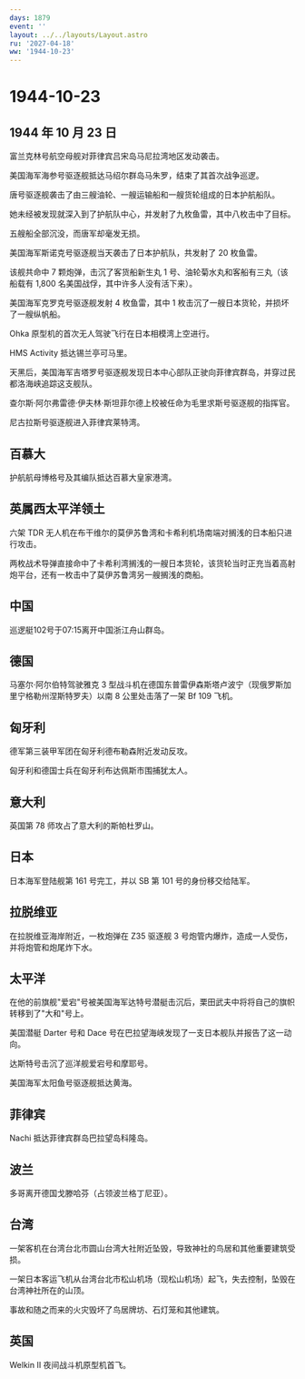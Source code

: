 ```yaml
---
days: 1879
event: ''
layout: ../../layouts/Layout.astro
ru: '2027-04-18'
ww: '1944-10-23'
---
```


# 1944-10-23

## 1944 年 10 月 23 日

富兰克林号航空母舰对菲律宾吕宋岛马尼拉湾地区发动袭击。

美国海军海参号驱逐舰抵达马绍尔群岛马朱罗，结束了其首次战争巡逻。

唐号驱逐舰袭击了由三艘油轮、一艘运输船和一艘货轮组成的日本护航船队。

她未经被发现就深入到了护航队中心，并发射了九枚鱼雷，其中八枚击中了目标。

五艘船全部沉没，而唐军却毫发无损。

美国海军斯诺克号驱逐舰当天袭击了日本护航队，共发射了 20 枚鱼雷。

该舰共命中 7 颗炮弹，击沉了客货船新生丸 1
号、油轮菊水丸和客船有三丸（该船载有 1,800
名美国战俘，其中许多人没有活下来）。

美国海军克罗克号驱逐舰发射 4 枚鱼雷，其中 1
枚击沉了一艘日本货轮，并损坏了一艘纵帆船。

Ohka 原型机的首次无人驾驶飞行在日本相模湾上空进行。

HMS Activity 抵达锡兰亭可马里。

天黑后，美国海军吉塔罗号驱逐舰发现日本中心部队正驶向菲律宾群岛，并穿过民都洛海峡追踪这支舰队。

查尔斯·阿尔弗雷德·伊夫林·斯坦菲尔德上校被任命为毛里求斯号驱逐舰的指挥官。

尼古拉斯号驱逐舰进入菲律宾莱特湾。

## 百慕大

护航航母博格号及其编队抵达百慕大皇家港湾。

## 英属西太平洋领土

六架 TDR
无人机在布干维尔的莫伊苏鲁湾和卡希利机场南端对搁浅的日本船只进行攻击。

两枚战术导弹直接命中了卡希利湾搁浅的一艘日本货轮，该货轮当时正充当着高射炮平台，还有一枚击中了莫伊苏鲁湾另一艘搁浅的商船。

## 中国

巡逻艇102号于07:15离开中国浙江舟山群岛。

## 德国

马塞尔·阿尔伯特驾驶雅克 3
型战斗机在德国东普雷伊森斯塔卢波宁（现俄罗斯加里宁格勒州涅斯特罗夫）以南
8 公里处击落了一架 Bf 109 飞机。

## 匈牙利

德军第三装甲军团在匈牙利德布勒森附近发动反攻。

匈牙利和德国士兵在匈牙利布达佩斯市围捕犹太人。

## 意大利

英国第 78 师攻占了意大利的斯帕杜罗山。

## 日本

日本海军登陆舰第 161 号完工，并以 SB 第 101 号的身份移交给陆军。

## 拉脱维亚

在拉脱维亚海岸附近，一枚炮弹在 Z35 驱逐舰 3
号炮管内爆炸，造成一人受伤，并将炮管和炮尾炸下水。

## 太平洋

在他的前旗舰"爱宕"号被美国海军达特号潜艇击沉后，栗田武夫中将将自己的旗帜转移到了"大和"号上。

美国潜艇 Darter 号和 Dace
号在巴拉望海峡发现了一支日本舰队并报告了这一动向。

达斯特号击沉了巡洋舰爱宕号和摩耶号。

美国海军太阳鱼号驱逐舰抵达黄海。

## 菲律宾

Nachi 抵达菲律宾群岛巴拉望岛科隆岛。

## 波兰

多哥离开德国戈滕哈芬（占领波兰格丁尼亚）。

## 台湾

一架客机在台湾台北市圆山台湾大社附近坠毁，导致神社的鸟居和其他重要建筑受损。

一架日本客运飞机从台湾台北市松山机场（现松山机场）起飞，失去控制，坠毁在台湾神社所在的山顶。

事故和随之而来的火灾毁坏了鸟居牌坊、石灯笼和其他建筑。

## 英国

Welkin II 夜间战斗机原型机首飞。